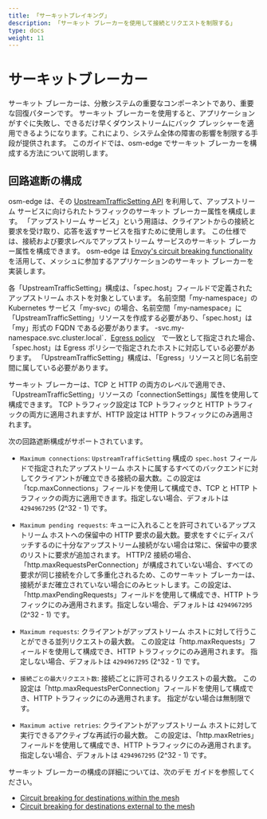 ```yaml
---
title: 「サーキットブレイキング」
description: 「サーキット ブレーカーを使用して接続とリクエストを制限する」
type: docs
weight: 11
---
```


# サーキットブレーカー

 サーキット ブレーカーは、分散システムの重要なコンポーネントであり、重要な回復パターンです。 サーキット ブレーカーを使用すると、アプリケーションがすぐに失敗し、できるだけ早くダウンストリームにバック プレッシャーを適用できるようになります。これにより、システム全体の障害の影響を制限する手段が提供されます。 このガイドでは、osm-edge でサーキット ブレーカーを構成する方法について説明します。
## 回路遮断の構成
osm-edge は、その [UpstreamTrafficSetting API][1] を利用して、アップストリーム サービスに向けられたトラフィックのサーキット ブレーカー属性を構成します。 「アップストリーム サービス」という用語は、クライアントからの接続と要求を受け取り、応答を返すサービスを指すために使用します。 この仕様では、接続および要求レベルでアップストリーム サービスのサーキット ブレーカー属性を構成できます。 osm-edge は [Envoy's circuit breaking functionality](https://www.envoyproxy.io/docs/envoy/latest/intro/arch_overview/upstream/circuit_breaking) を活用して、メッシュに参加するアプリケーションのサーキット ブレーカーを実装します。

各「UpstreamTrafficSetting」構成は、「spec.host」フィールドで定義されたアップストリーム ホストを対象としています。 名前空間「my-namespace」の Kubernetes サービス「my-svc」の場合、名前空間「my-namespace」に「UpstreamTrafficSetting」リソースを作成する必要があり、「spec.host」は「my」形式の FQDN である必要があります。 -svc.my-namespace.svc.cluster.local`．[Egress policy](/docs/api_reference/policy/v1alpha1/#policy.openservicemesh.io/v1alpha1.EgressSpec)　で一致として指定された場合、「spec.host」は Egress ポリシーで指定されたホストに対応している必要があります。 「UpstreamTrafficSetting」構成は、「Egress」リソースと同じ名前空間に属している必要があります。

サーキット ブレーカーは、TCP と HTTP の両方のレベルで適用でき、「UpstreamTrafficSetting」リソースの「connectionSettings」属性を使用して構成できます。 TCP トラフィック設定は TCP トラフィックと HTTP トラフィックの両方に適用されますが、HTTP 設定は HTTP トラフィックにのみ適用されます。

次の回路遮断構成がサポートされています。

- `Maximum connections`: `UpstreamTrafficSetting` 構成の `spec.host` フィールドで指定されたアップストリーム ホストに属するすべてのバックエンドに対してクライアントが確立できる接続の最大数。この設定は「tcp.maxConnections」フィールドを使用して構成でき、TCP と HTTP トラフィックの両方に適用できます。指定しない場合、デフォルトは `4294967295` (2^32 - 1) です。

- `Maximum pending requests`: キューに入れることを許可されているアップストリーム ホストへの保留中の HTTP 要求の最大数。要求をすぐにディスパッチするのに十分なアップストリーム接続がない場合は常に、保留中の要求のリストに要求が追加されます。 HTTP/2 接続の場合、「http.maxRequestsPerConnection」が構成されていない場合、すべての要求が同じ接続を介して多重化されるため、このサーキット ブレーカーは、接続がまだ確立されていない場合にのみヒットします。この設定は、「http.maxPendingRequests」フィールドを使用して構成でき、HTTP トラフィックにのみ適用されます。指定しない場合、デフォルトは `4294967295` (2^32 - 1) です。

- `Maximum requests`: クライアントがアップストリーム ホストに対して行うことができる並列リクエストの最大数。 この設定は「http.maxRequests」フィールドを使用して構成でき、HTTP トラフィックにのみ適用されます。 指定しない場合、デフォルトは `4294967295` (2^32 - 1) です。

- `接続ごとの最大リクエスト数`: 接続ごとに許可されるリクエストの最大数。 この設定は「http.maxRequestsPerConnection」フィールドを使用して構成でき、HTTP トラフィックにのみ適用されます。 指定がない場合は無制限です。

- `Maximum active retries`: クライアントがアップストリーム ホストに対して実行できるアクティブな再試行の最大数。 この設定は、「http.maxRetries」フィールドを使用して構成でき、HTTP トラフィックにのみ適用されます。 指定しない場合、デフォルトは `4294967295` (2^32 - 1) です。


サーキット ブレーカーの構成の詳細については、次のデモ ガイドを参照してください。
- [Circuit breaking for destinations within the mesh](/docs/demos/circuit_breaking_mesh_internal)
- [Circuit breaking for destinations external to the mesh](/docs/demos/circuit_breaking_mesh_external)

[1]: /docs/api_reference/policy/v1alpha1/#policy.openservicemesh.io/v1alpha1.UpstreamTrafficSettingSpec
